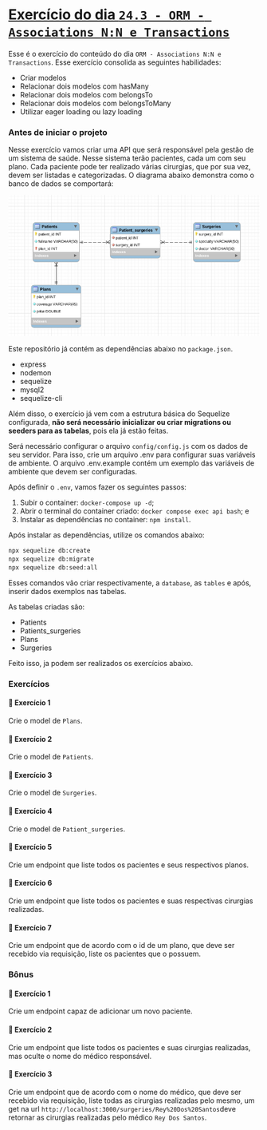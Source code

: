 # [Exercício do dia `24.3 - ORM - Associations N:N e Transactions`](./exercise/)

Esse é o exercício do conteúdo do dia `ORM - Associations N:N e Transactions`. Esse exercício consolida as seguintes habilidades:

- Criar modelos
- Relacionar dois modelos com hasMany
- Relacionar dois modelos com belongsTo
- Relacionar dois modelos com belongsToMany
- Utilizar eager loading ou lazy loading

### Antes de iniciar o projeto

Nesse exercício vamos criar uma API que será responsável pela gestão de um sistema de saúde. Nesse sistema terão pacientes, cada um com seu plano. Cada paciente pode ter realizado várias cirurgias, que por sua vez, devem ser listadas e categorizadas. O diagrama abaixo demonstra como o banco de dados se comportará:

![Diagrama](./exercise/images/diagrama3.png)

Este repositório já contém as dependências abaixo no `package.json`.

- express
- nodemon
- sequelize
- mysql2
- sequelize-cli

Além disso, o exercício já vem com a estrutura básica do Sequelize configurada, **não será necessário inicializar ou criar migrations ou seeders para as tabelas**, pois ela já estão feitas.

Será necessário configurar o arquivo `config/config.js` com os dados de seu servidor. Para isso, crie um arquivo .env para configurar suas variáveis de ambiente. O arquivo .env.example contém um exemplo das variáveis de ambiente que devem ser configuradas.

Após definir o `.env`, vamos fazer os seguintes passos:

1. Subir o container: `docker-compose up -d`;
2. Abrir o terminal do container criado: `docker compose exec api bash`; e
3. Instalar as dependências no container: `npm install`.

Após instalar as dependências, utilize os comandos abaixo:

```bash
npx sequelize db:create
npx sequelize db:migrate
npx sequelize db:seed:all
```

Esses comandos vão criar respectivamente, a `database`, as `tables` e após, inserir dados exemplos nas tabelas.

As tabelas criadas são:

- Patients
- Patients_surgeries
- Plans
- Surgeries

Feito isso, ja podem ser realizados os exercícios abaixo.

### Exercícios

#### 🚀 Exercício 1

Crie o model de `Plans`.

#### 🚀 Exercício 2

Crie o model de `Patients`.

#### 🚀 Exercício 3

Crie o model de `Surgeries`.

#### 🚀 Exercício 4

Crie o model de `Patient_surgeries`.

#### 🚀 Exercício 5

Crie um endpoint que liste todos os pacientes e seus respectivos planos.

#### 🚀 Exercício 6

Crie um endpoint que liste todos os pacientes e suas respectivas cirurgias realizadas.

#### 🚀 Exercício 7

Crie um endpoint que de acordo com o id de um plano, que deve ser recebido via requisição, liste os pacientes que o possuem.

### Bônus

#### 🚀 Exercício 1

Crie um endpoint capaz de adicionar um novo paciente.

#### 🚀 Exercício 2

Crie um endpoint que liste todos os pacientes e suas cirurgias realizadas, mas oculte o nome do médico responsável.

#### 🚀 Exercício 3

Crie um endpoint que de acordo com o nome do médico, que deve ser recebido via requisição, liste todas as cirurgias realizadas pelo mesmo, um get na url `http://localhost:3000/surgeries/Rey%20Dos%20Santos`deve retornar as cirurgias realizadas pelo médico `Rey Dos Santos`.
